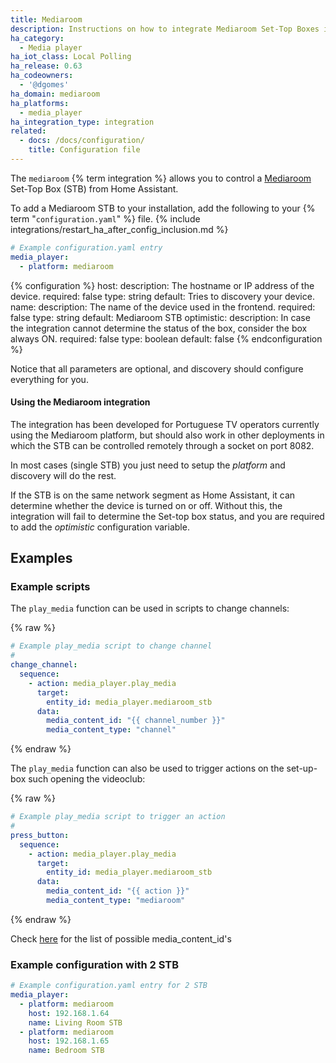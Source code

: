 ```yaml
---
title: Mediaroom
description: Instructions on how to integrate Mediaroom Set-Top Boxes into Home Assistant.
ha_category:
  - Media player
ha_iot_class: Local Polling
ha_release: 0.63
ha_codeowners:
  - '@dgomes'
ha_domain: mediaroom
ha_platforms:
  - media_player
ha_integration_type: integration
related:
  - docs: /docs/configuration/
    title: Configuration file
---
```


The `mediaroom` {% term integration %} allows you to control a [Mediaroom](https://en.wikipedia.org/wiki/Ericsson_Mediaroom) Set-Top Box (STB) from Home Assistant.

To add a Mediaroom STB to your installation, add the following to your {% term "`configuration.yaml`" %} file.
{% include integrations/restart_ha_after_config_inclusion.md %}

```yaml
# Example configuration.yaml entry
media_player:
  - platform: mediaroom
```

{% configuration %}
  host:
    description: The hostname or IP address of the device.
    required: false
    type: string
    default: Tries to discovery your device.
  name:
    description: The name of the device used in the frontend.
    required: false
    type: string
    default: Mediaroom STB
  optimistic:
    description: In case the integration cannot determine the status of the box, consider the box always ON.
    required: false
    type: boolean
    default: false
{% endconfiguration %}

Notice that all parameters are optional, and discovery should configure everything for you.

#### Using the Mediaroom integration

The integration has been developed for Portuguese TV operators currently using the Mediaroom platform, but should also work in other deployments in which the STB can be controlled remotely through a socket on port 8082.

In most cases (single STB) you just need to setup the *platform* and discovery will do the rest.

If the STB is on the same network segment as Home Assistant, it can determine whether the device is turned on or off. Without this, the integration will fail to determine the Set-top box status, and you are required to add the *optimistic* configuration variable.

## Examples


### Example scripts

The `play_media` function can be used in scripts to change channels:

{% raw %}

```yaml
# Example play_media script to change channel
#
change_channel:
  sequence:
    - action: media_player.play_media
      target:
        entity_id: media_player.mediaroom_stb
      data:
        media_content_id: "{{ channel_number }}"
        media_content_type: "channel"
```

{% endraw %}

The `play_media` function can also be used to trigger actions on the set-up-box such opening the videoclub:

{% raw %}

```yaml
# Example play_media script to trigger an action
#
press_button:
  sequence:
    - action: media_player.play_media
      target:
        entity_id: media_player.mediaroom_stb
      data:
        media_content_id: "{{ action }}"
        media_content_type: "mediaroom"
```

{% endraw %}

Check [here](https://github.com/dgomes/pymediaroom) for the list of possible media_content_id's

### Example configuration with 2 STB

```yaml
# Example configuration.yaml entry for 2 STB
media_player:
  - platform: mediaroom
    host: 192.168.1.64
    name: Living Room STB
  - platform: mediaroom
    host: 192.168.1.65
    name: Bedroom STB
```
